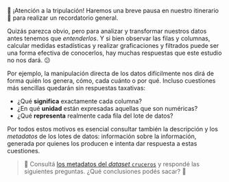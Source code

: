 :mega: ¡Atención a la tripulación! Haremos una breve pausa en nuestro itinerario :ship: para realizar un recordatorio general.

Quizás parezca obvio, pero para analizar y transformar nuestros datos antes tenemos que _entenderlos_. Y si bien observar las filas y columnas, calcular medidas estadísticas y realizar graficaciones y filtrados puede ser una forma efectiva de conocerlos, hay muchas respuestas que este estudio no nos dará. :confused:

Por ejemplo, la manipulación directa de los datos difícilmente nos dirá de forma quién los genera, cómo, cada cuánto o por qué.  Incluso cuestiones más sencillas quedarán sin respuestas taxativas: 

  * ¿Qué **significa** exactamente cada columna? 
  * ¿En qué **unidad** están expresadas aquellas que son numéricas?
  * ¿Qué **representa** realmente cada fila del lote de datos?

Por todos estos motivos es esencial consultar también la descripción y los _metadatos_ de los lotes de datos: información sobre la información, generada por quienes los producen e intenta dar respuesta a estas cuestiones. 

> :bookmark_tabs: Consultá [los metadatos del _dataset_ `cruceros`](https://github.com/MumukiProject/mumuki-datasets-metadata-analisis-datos-es/blob/main/cruceros.md) y respondé las siguientes preguntas. ¿Qué conclusiones podés sacar? :thinking:

